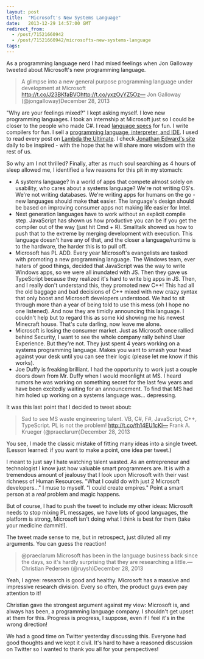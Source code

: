 ```yaml
---
layout: post
title:  "Microsoft's New Systems Language"
date:   2013-12-29 14:57:00 GMT
redirect_from:
  - /post/71521660942
  - /post/71521660942/microsofts-new-systems-language
tags:
---
```




As a programming language nerd I had mixed feelings when Jon Galloway tweeted about Microsoft's new programming language.

> A glimpse into a new general purpose programming language under development at Microsoft http://t.co/J23BKfaBVOhttp://t.co/yxzOyYZ5Oz— Jon Galloway (@jongalloway)December 28, 2013


<script charset="utf-8" src="//platform.twitter.com/widgets.js" type="text/javascript"></script>


"Why are your feelings mixed?" I kept asking myself. I love new programming languages. I took an internship at Microsoft just so I could be closer to the people who made C#. I read [language specs](http://dlang.org/class.html) for fun. I write compilers for fun. I sell a [programming language, interpreter, and IDE](http://calca.io). I used to read every post on [Lambda the Ultimate](http://lambda-the-ultimate.org). I check [Jonathan Edward's site](http://alarmingdevelopment.org) daily to be inspired - with the hope that he will share more wisdom with the rest of us.

So why am I not thrilled? Finally, after as much soul searching as 4 hours of sleep allowed me, I identified a few reasons for this pit in my stomach:

* A systems language? In a world of apps that compete almost solely on usability, who cares about a systems language? We're not writing OS's. We're not writing databases. We're writing apps for humans on the go - new languages should make **that** easier. The language's design should be based on improving consumer apps not making life easier for Intel.
* Next generation languages have to work without an explicit compile step. JavaScript has shown us how productive you can be if you get the compiler out of the way (just hit Cmd + R). Smalltalk showed us how to push that to the extreme by merging development with execution. This language doesn't have any of that, and the closer a language/runtime is to the hardware, the harder this is to pull off.
* Microsoft has PL ADD. Every year Microsoft's evangelists are tasked with promoting a new programming language. The Windows team, ever haters of good things, decided that JavaScript was the way to write Windows apps, so we were all inundated with JS. Then they gave us TypeScript because they realized it's hard to write big apps in JS. Then, and I really don't understand this, they promoted new C++! This had all the old baggage and bad decisions of C++ mixed with new crazy syntax that only boost and Microsoft developers understood. We had to sit through more than a year of being told to use this mess (oh I hope no one listened). And now they are timidly announcing this language. I couldn't help but to regard this as some kid showing me his newest Minecraft house. That's cute darling, now leave me alone.
* Microsoft is losing the consumer market. Just as Microsoft once rallied behind Security, I want to see the whole company rally behind User Experience. But they're not. They just spent 4 years working on a systems programming language. Makes you want to smash your head against your desk until you can see their logic (please let me know if this works).
* Joe Duffy is freaking brilliant. I had the opportunity to work just a couple doors down from Mr. Duffy when I would moonlight at MS. I heard rumors he was working on something secret for the last few years and have been excitedly waiting for an announcement. To find that MS had him holed up working on a systems language was... depressing.

It was this last point that I decided to tweet about:

> Sad to see MS waste engineering talent. VB, C#, F#, JavaScript, C++, TypeScript. PL is not the problem! http://t.co/fh14EU1cKl— Frank A. Krueger (@praeclarum)December 28, 2013


<script charset="utf-8" src="//platform.twitter.com/widgets.js" type="text/javascript"></script>


You see, I made the classic mistake of fitting many ideas into a single tweet. (Lesson learned: if you want to make a point, one idea per tweet.)

I meant to just say I hate watching talent wasted. As an entrepreneur and technologist I know just how valuable smart programmers are. It is with a tremendous amount of jealousy that I look upon Microsoft with their vast richness of Human Resources. "What I could do with just 2 Microsoft developers..." I muse to myself. "I could create empires." Point a smart person at a *real* problem and magic happens.

But of course, I had to push the tweet to include my other ideas: Microsoft needs to stop mixing PL messages, we have lots of good languages, the platform is strong, Microsoft isn't doing what I think is best for them (take your medicine dammit!).

The tweet made sense to me, but in retrospect, just diluted all my arguments. You can guess the reaction!

> @praeclarum Microsoft has been in the language business back since the days, so it's hardly surprising that they are researching a little.— Christian Pedersen (@ruysh)December 28, 2013


<script charset="utf-8" src="//platform.twitter.com/widgets.js" type="text/javascript"></script>


Yeah, I agree: research is good and healthy. Microsoft has a massive and impressive research division. Every so often, the product guys even pay attention to it!

Christian gave the strongest argument against my view: Microsoft is, and always has been, a programming language company. I shouldn't get upset at them for this. Progress is progress, I suppose, even if I feel it's in the wrong direction!

We had a good time on Twitter yesterday discussing this. Everyone had good thoughts and we kept it civil. It's hard to have a reasoned discussion on Twitter so I wanted to thank you all for your perspectives!
